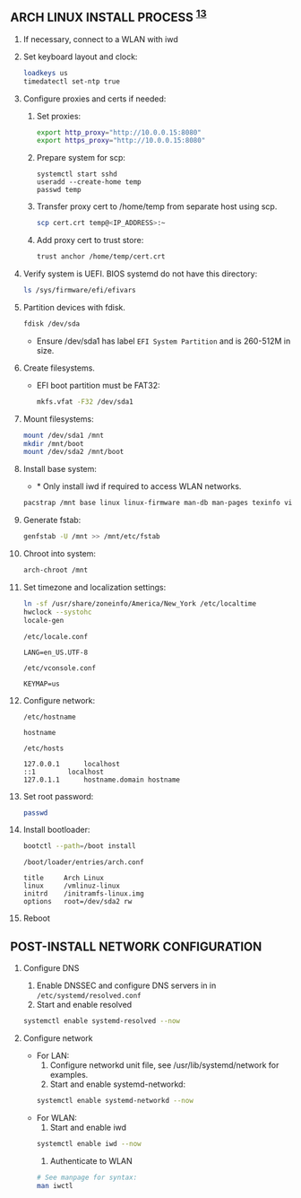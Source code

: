 ## ARCH LINUX INSTALL PROCESS <sup>[1][2][3]</sup>

1. If necessary, connect to a WLAN with iwd

1. Set keyboard layout and clock:<br>
   ```bash
   loadkeys us
   timedatectl set-ntp true
   ```

1. Configure proxies and certs if needed:<br>
   1. Set proxies:<br>
      ```bash
      export http_proxy="http://10.0.0.15:8080"
      export https_proxy="http://10.0.0.15:8080"
      ```
   1. Prepare system for scp:<br>
      ```
      systemctl start sshd
      useradd --create-home temp
      passwd temp
      ```
   1. Transfer proxy cert to /home/temp from separate host using scp.<br>
      ```bash
      scp cert.crt temp@<IP_ADDRESS>:~
      ```
   1. Add proxy cert to trust store:<br>
      ```bash
      trust anchor /home/temp/cert.crt
      ```

1. Verify system is UEFI. BIOS systemd do not have this directory:<br>
   ```bash
   ls /sys/firmware/efi/efivars
   ```

1. Partition devices with fdisk.
   ```bash
   fdisk /dev/sda
   ```
   - Ensure /dev/sda1 has label `EFI System Partition` and is 260-512M in size.

1. Create filesystems.
   - EFI boot partition must be FAT32:
     ```bash
     mkfs.vfat -F32 /dev/sda1
     ```

1. Mount filesystems:
   ```bash
   mount /dev/sda1 /mnt
   mkdir /mnt/boot
   mount /dev/sda2 /mnt/boot
   ```

1. Install base system:
   - \* Only install iwd if required to access WLAN networks.
   ```bash
   pacstrap /mnt base linux linux-firmware man-db man-pages texinfo vim openssh iwd*
   ```

1. Generate fstab:<br>
   ```bash
   genfstab -U /mnt >> /mnt/etc/fstab
   ```

1. Chroot into system:<br>
   ```bash
   arch-chroot /mnt
   ```

1. Set timezone and localization settings:<br>
   ```bash
   ln -sf /usr/share/zoneinfo/America/New_York /etc/localtime
   hwclock --systohc
   locale-gen
   ```
   ```
   /etc/locale.conf

   LANG=en_US.UTF-8
   ```
   ```
   /etc/vconsole.conf

   KEYMAP=us
   ```

1. Configure network:<br>
   ```
   /etc/hostname

   hostname
   ```
   ```
   /etc/hosts

   127.0.0.1	  localhost
   ::1		  localhost
   127.0.1.1	  hostname.domain hostname
   ```

1. Set root password:<br>
   ```bash
   passwd
   ```

1. Install bootloader:<br>
   ```bash
   bootctl --path=/boot install
   ```
   ```
   /boot/loader/entries/arch.conf

   title     Arch Linux
   linux     /vmlinuz-linux
   initrd    /initramfs-linux.img
   options   root=/dev/sda2 rw
   ```
   
1. Reboot

## POST-INSTALL NETWORK CONFIGURATION

1. Configure DNS
   1. Enable DNSSEC and configure DNS servers in in `/etc/systemd/resolved.conf`
   1. Start and enable resolved
   ```bash
   systemctl enable systemd-resolved --now
   ```

1. Configure network
   - For LAN:
     1. Configure networkd unit file, see /usr/lib/systemd/network for examples.
     1. Start and enable systemd-networkd:
     ```bash
     systemctl enable systemd-networkd --now
     ```
   - For WLAN:
     1. Start and enable iwd
     ```bash
     systemctl enable iwd --now
     ```
     1. Authenticate to WLAN
     ```bash
     # See manpage for syntax:
     man iwctl
     ```

[1]: https://wiki.archlinux.org/index.php/Systemd-boot#Configuration
[2]: https://ramsdenj.com/2016/06/23/arch-linux-on-zfs-part-2-installation.html#install-system
[3]: https://wiki.archlinux.org/index.php/Installation_guide
